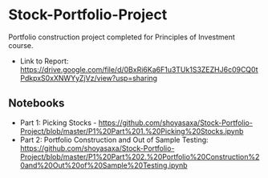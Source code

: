 # Stock-Portfolio-Project

Portfolio construction project completed for Principles of Investment course.  

 - Link to Report: https://drive.google.com/file/d/0BxRi6Ka6F1u3TUk1S3ZEZHJ6c09CQ0tPdkpxS0xXNWYyZjVz/view?usp=sharing 

## Notebooks
 - Part 1: Picking Stocks - https://github.com/shoyasaxa/Stock-Portfolio-Project/blob/master/P1%20Part%201.%20Picking%20Stocks.ipynb
 - Part 2: Portfolio Construction and Out of Sample Testing: https://github.com/shoyasaxa/Stock-Portfolio-Project/blob/master/P1%20Part%202.%20Portfolio%20Construction%20and%20Out%20of%20Sample%20Testing.ipynb
